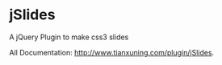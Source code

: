 jSlides
========

A jQuery Plugin to make css3 slides

All Documentation: http://www.tianxuning.com/plugin/jSlides.